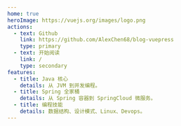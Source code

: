 ```yaml
---
home: true
heroImage: https://vuejs.org/images/logo.png
actions:
  - text: Github
    link: https://github.com/AlexChen68/blog-vuepress
    type: primary
  - text: 开始阅读
    link: /
    type: secondary
features:
  - title: Java 核心
    details: 从 JVM 到并发编程。
  - title: Spring 全家桶
    details: 从 Spring 容器到 SpringCloud 微服务。
  - title: 编程技能
    details: 数据结构、设计模式、Linux、Devops。
---
```


## 